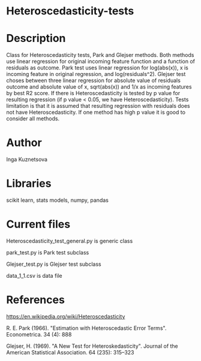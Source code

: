 # Heteroscedasticity-tests

# Description
 Class for Heteroscedasticity tests, Park and Glejser methods.  Both methods use linear regression for original incoming feature function and a function of residuals as outcome.
 Park test uses linear regression for log(abs(x)), x is incoming feature in original regression, and log(residuals^2).
 Glejser test choses between three linear regression for absolute value of residuals outcome and absolute value of x, sqrt(abs(x)) and 1/x as incoming features by best R2 score.
 If there is Heteroscedasticity is tested by p value for resulting regression (if p value < 0.05, we have Heteroscedasticity).
 Tests limitation is that it is assumed that resulting regression with residuals does not have Heteroscedasticity. If one method has high p value it is good to consider all methods.
 
 
 # Author
 Inga Kuznetsova
 
 # Libraries
 scikit learn, stats models, numpy, pandas
 
 # Current files
 Heteroscedasticity_test_general.py is generic class
 
 park_test.py is Park test subclass
 
 Glejser_test.py is Glejser test subclass 
 
 data_1_1.csv is data file
 
# References
https://en.wikipedia.org/wiki/Heteroscedasticity

R. E. Park (1966). "Estimation with Heteroscedastic Error Terms". Econometrica. 34 (4): 888

Glejser, H. (1969). "A New Test for Heteroskedasticity". Journal of the American Statistical Association. 64 (235): 315–323
